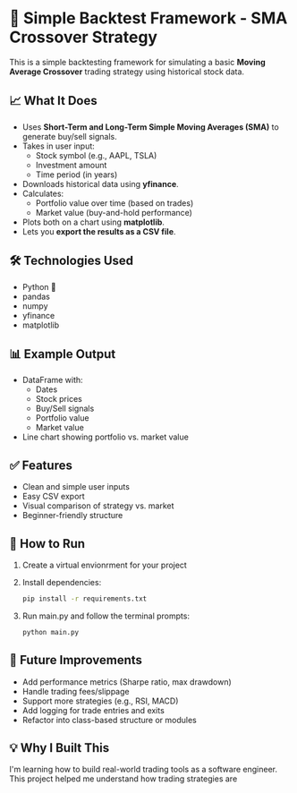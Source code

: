 # 🧠 Simple Backtest Framework - SMA Crossover Strategy

This is a simple backtesting framework for simulating a basic **Moving Average Crossover** trading strategy using historical stock data.

## 📈 What It Does

- Uses **Short-Term and Long-Term Simple Moving Averages (SMA)** to generate buy/sell signals.
- Takes in user input:
  - Stock symbol (e.g., AAPL, TSLA)
  - Investment amount
  - Time period (in years)
- Downloads historical data using **yfinance**.
- Calculates:
  - Portfolio value over time (based on trades)
  - Market value (buy-and-hold performance)
- Plots both on a chart using **matplotlib**.
- Lets you **export the results as a CSV file**.

## 🛠 Technologies Used

- Python 🐍
- pandas
- numpy
- yfinance
- matplotlib

## 📊 Example Output

- DataFrame with:
  - Dates
  - Stock prices
  - Buy/Sell signals
  - Portfolio value
  - Market value
- Line chart showing portfolio vs. market value

## ✅ Features

- Clean and simple user inputs
- Easy CSV export
- Visual comparison of strategy vs. market
- Beginner-friendly structure

## 🚀 How to Run

1. Create a virtual envionrment for your project
2. Install dependencies:

   ```bash
   pip install -r requirements.txt
3. Run main.py and follow the terminal prompts:

   ```bash
   python main.py

## 📌 Future Improvements

- Add performance metrics (Sharpe ratio, max drawdown)  
- Handle trading fees/slippage  
- Support more strategies (e.g., RSI, MACD)  
- Add logging for trade entries and exits  
- Refactor into class-based structure or modules  

## 💡 Why I Built This

I'm learning how to build real-world trading tools as a software engineer.  
This project helped me understand how trading strategies are
